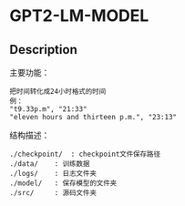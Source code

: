 # GPT2-LM-MODEL

## Description

主要功能：
    
    把时间转化成24小时格式的时间
    例：
    "t9.33p.m", "21:33"
    "eleven hours and thirteen p.m.", "23:13"

结构描述：

    ./checkpoint/  : checkpoint文件保存路径 
    ./data/	   : 训练数据
    ./logs/    : 日志文件夹
    ./model/   : 保存模型的文件夹
    ./src/     : 源码文件夹

